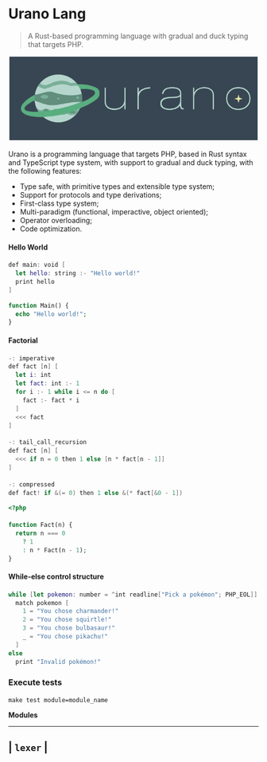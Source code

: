 # Urano Lang

> A Rust-based programming language with gradual and duck typing that targets PHP.

![Urano](./resource/logo.png)

Urano is a programming language that targets PHP, based in Rust syntax and TypeScript type system, with support
to gradual and duck typing, with the following features:

- Type safe, with primitive types and extensible type system;
- Support for protocols and type derivations;
- First-class type system;
- Multi-paradigm (functional, imperactive, object oriented);
- Operator overloading;
- Code optimization.

#### Hello World

```swift
def main: void [
  let hello: string :- "Hello world!"
  print hello
]
```

```php
function Main() {
  echo "Hello world!";
}
```

#### Factorial

```swift
-: imperative
def fact [n] [
  let i: int
  let fact: int :- 1
  for i :- 1 while i <= n do [
    fact :- fact * i
  ]
  <<< fact
]

-: tail_call_recursion
def fact [n] [
  <<< if n = 0 then 1 else [n * fact[n - 1]]
]

-: compressed
def fact! if &(= 0) then 1 else &(* fact[&0 - 1])


```

```php
<?php

function Fact(n) {
  return n === 0
    ? 1
    : n * Fact(n - 1);
}
```

#### While-else control structure

```swift
while [let pokemon: number = ^int readline["Pick a pokémon"; PHP_EOL]] <= 4
  match pokemon [
    1 = "You chose charmander!"
    2 = "You chose squirtle!"
    3 = "You chose bulbasaur!"
    _ = "You chose pikachu!"
  ]
else
  print "Invalid pokémon!"
```

### Execute tests

`make test module=module_name`

**Modules**

-----------
| `lexer` |
-----------
